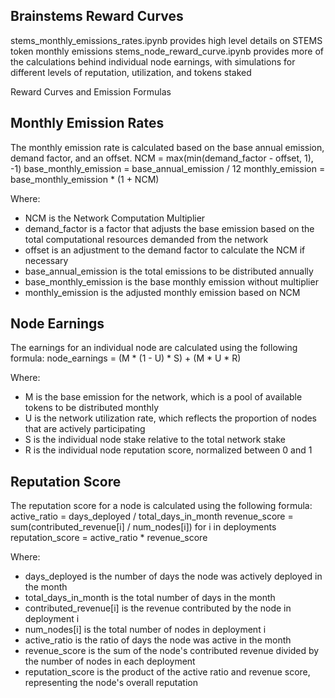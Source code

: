## Brainstems Reward Curves

stems_monthly_emissions_rates.ipynb provides high level details on STEMS token monthly emissions
stems_node_reward_curve.ipynb provides more of the calculations behind individual node earnings, with simulations for different levels of reputation, utilization, and tokens staked

Reward Curves and Emission Formulas

## Monthly Emission Rates
The monthly emission rate is calculated based on the base annual emission, demand factor, and an offset.
NCM = max(min(demand_factor - offset, 1), -1)
base_monthly_emission = base_annual_emission / 12
monthly_emission = base_monthly_emission * (1 + NCM)

Where:
- NCM is the Network Computation Multiplier
- demand_factor is a factor that adjusts the base emission based on the total computational resources demanded from the network
- offset is an adjustment to the demand factor to calculate the NCM if necessary
- base_annual_emission is the total emissions to be distributed annually
- base_monthly_emission is the base monthly emission without multiplier
- monthly_emission is the adjusted monthly emission based on NCM


## Node Earnings
The earnings for an individual node are calculated using the following formula:
node_earnings = (M * (1 - U) * S) + (M * U * R)

Where:
- M is the base emission for the network, which is a pool of available tokens to be distributed monthly
- U is the network utilization rate, which reflects the proportion of nodes that are actively participating
- S is the individual node stake relative to the total network stake
- R is the individual node reputation score, normalized between 0 and 1


## Reputation Score
The reputation score for a node is calculated using the following formula:
active_ratio = days_deployed / total_days_in_month
revenue_score = sum(contributed_revenue[i] / num_nodes[i]) for i in deployments
reputation_score = active_ratio * revenue_score

Where:
- days_deployed is the number of days the node was actively deployed in the month
- total_days_in_month is the total number of days in the month
- contributed_revenue[i] is the revenue contributed by the node in deployment i
- num_nodes[i] is the total number of nodes in deployment i
- active_ratio is the ratio of days the node was active in the month
- revenue_score is the sum of the node's contributed revenue divided by the number of nodes in each deployment
- reputation_score is the product of the active ratio and revenue score, representing the node's overall reputation


